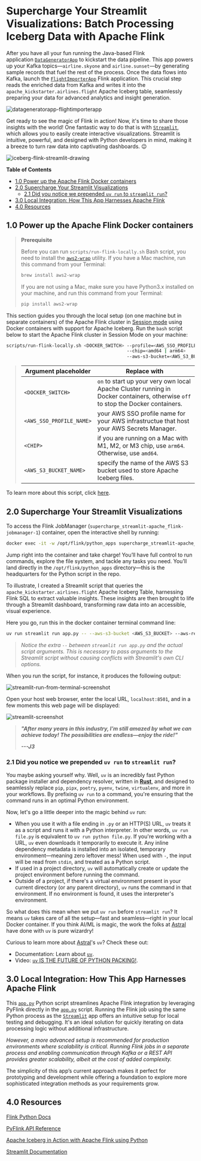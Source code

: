 # Supercharge Your Streamlit Visualizations: Batch Processing Iceberg Data with Apache Flink
After you have all your fun running the Java-based Flink application [`DataGeneratorApp`](https://github.com/j3-signalroom/apache_flink-kickstarter/blob/main/java/README.md) to kickstart the data pipeline. This app powers up your Kafka topics—`airline.skyone` and `airline.sunset`—by generating sample records that fuel the rest of the process. Once the data flows into Kafka, launch the [`FlightImporterApp`](https://github.com/j3-signalroom/apache_flink-kickstarter/blob/main/python/README.md) Flink application. This crucial step reads the enriched data from Kafka and writes it into the `apache_kickstarter.airlines.flight` Apache Iceberg table, seamlessly preparing your data for advanced analytics and insight generation.

![datageneratorapp-flightimporterapp](.blog/images/datageneratorapp-flightimporterapp.png)

Get ready to see the magic of Flink in action! Now, it's time to share those insights with the world! One fantastic way to do that is with [`Streamlit`](https://streamlit.io/), which allows you to easily create interactive visualizations. Streamlit is intuitive, powerful, and designed with Python developers in mind, making it a breeze to turn raw data into captivating dashboards. 😉  

![iceberg-flink-streamlit-drawing](.blog/images/iceberg-flink-streamlit-drawing.png)

**Table of Contents**

<!-- toc -->
+ [1.0 Power up the Apache Flink Docker containers](#10-power-up-the-apache-flink-docker-containers)
+ [2.0 Supercharge Your Streamlit Visualizations](#20-supercharge-your-streamlit-visualizations)
    - [2.1 Did you notice we prepended `uv run` to `streamlit run`?](#21-did-you-notice-we-prepended-uv-run-to-streamlit-run)
+ [3.0 Local Integration: How This App Harnesses Apache Flink](#30-local-integration-how-this-app-harnesses-apache-flink)
+ [4.0 Resources](#40-resources)
<!-- tocstop -->

## 1.0 Power up the Apache Flink Docker containers

> **Prerequisite**
> 
> Before you can run `scripts/run-flink-locally.sh` Bash script, you need to install the [`aws2-wrap`](https://pypi.org/project/aws2-wrap/#description) utility.  If you have a Mac machine, run this command from your Terminal:
> ````bash
> brew install aws2-wrap
> ````
>
> If you are not using a Mac, make sure you have Python3.x installed on your machine, and run this command from your Terminal:
> ```bash
> pip install aws2-wrap
> ```

This section guides you through the local setup (on one machine but in separate containers) of the Apache Flink cluster in [Session mode](https://github.com/j3-signalroom/j3-techstack-lexicon/blob/main/apache-flink-glossary.md#flink-session-mode) using Docker containers with support for Apache Iceberg.  Run the `bash` script below to start the Apache Flink cluster in Session Mode on your machine:

```bash
scripts/run-flink-locally.sh <DOCKER_SWITCH> --profile=<AWS_SSO_PROFILE_NAME>
                                             --chip=<amd64 | arm64>
                                             --aws-s3-bucket=<AWS_S3_BUCKET_NAME>
```
> Argument placeholder|Replace with
> -|-
> `<DOCKER_SWITCH>`|`on` to start up your very own local Apache Cluster running in Docker containers, otherwise `off` to stop the Docker containers.
> `<AWS_SSO_PROFILE_NAME>`|your AWS SSO profile name for your AWS infrastructue that host your AWS Secrets Manager.
> `<CHIP>`|if you are running on a Mac with M1, M2, or M3 chip, use `arm64`.  Otherwise, use `amd64`.
> `<AWS_S3_BUCKET_NAME>`|specify the name of the AWS S3 bucket used to store Apache Iceberg files.

To learn more about this script, click [here](.blog/run-flink-locally-script-explanation.md).

## 2.0 Supercharge Your Streamlit Visualizations
To access the Flink JobManager (`supercharge_streamlit-apache_flink-jobmanager-1`) container, open the interactive shell by running:

```bash
docker exec -it -w /opt/flink/python_apps supercharge_streamlit-apache_flink-jobmanager-1 /bin/bash
```

Jump right into the container and take charge! You’ll have full control to run commands, explore the file system, and tackle any tasks you need. You’ll land directly in the `/opt/flink/python_apps` directory—this is the headquarters for the Python script in the repo.

To illustrate, I created a Streamlit script that queries the `apache_kickstarter.airlines.flight` Apache Iceberg Table, harnessing Flink SQL to extract valuable insights. These insights are then brought to life through a Streamlit dashboard, transforming raw data into an accessible, visual experience.

Here you go, run this in the docker container terminal command line:

```bash
uv run streamlit run app.py -- --aws-s3-bucket <AWS_S3_BUCKET> --aws-region <AWS_REGION_NAME>
```
> _Notice the extra `--` between `streamlit run app.py` and the actual script arguments.  This is necessary to pass arguments to the Streamlit script without causing conflicts with Streamlit's own CLI options._

When you run the script, for instance, it produces the following output:

![streamlit-run-from-terminal-screenshot](.blog/images/streamlit-run-from-terminal-screenshot.png)

Open your host web browser, enter the local URL, `localhost:8501`, and in a few moments this web page will be displayed:

![streamlit-screenshot](.blog/images/streamlit-screenshot.png)

> _**"After many years in this industry, I’m still amazed by what we can achieve today!  The possibilities are endless—enjoy the ride!"**_
> 
> _**---J3**_

### 2.1 Did you notice we prepended `uv run` to `streamlit run`?
You maybe asking yourself why.  Well, `uv` is an incredibly fast Python package installer and dependency resolver, written in [**Rust**](https://github.blog/developer-skills/programming-languages-and-frameworks/why-rust-is-the-most-admired-language-among-developers/), and designed to seamlessly replace `pip`, `pipx`, `poetry`, `pyenv`, `twine`, `virtualenv`, and more in your workflows. By prefixing `uv run` to a command, you're ensuring that the command runs in an optimal Python environment.

Now, let's go a little deeper into the magic behind `uv` run:
- When you use it with a file ending in `.py` or an HTTP(S) URL, `uv` treats it as a script and runs it with a Python interpreter. In other words, `uv run file.py` is equivalent to `uv run python file.py`. If you're working with a URL, `uv` even downloads it temporarily to execute it. Any inline dependency metadata is installed into an isolated, temporary environment—meaning zero leftover mess! When used with `-`, the input will be read from `stdin`, and treated as a Python script.
- If used in a project directory, `uv` will automatically create or update the project environment before running the command.
- Outside of a project, if there's a virtual environment present in your current directory (or any parent directory), `uv` runs the command in that environment. If no environment is found, it uses the interpreter's environment.

So what does this mean when we put `uv run` before `streamlit run`? It means `uv` takes care of all the setup—fast and seamless—right in your local Docker container. If you think AI/ML is magic, the work the folks at [Astral](https://astral.sh/) have done with `uv` is pure wizardry!

Curious to learn more about [Astral](https://astral.sh/)'s `uv`? Check these out:
- Documentation: Learn about [`uv`](https://docs.astral.sh/uv/).
- Video: [`uv` IS THE FUTURE OF PYTHON PACKING!](https://www.youtube.com/watch?v=8UuW8o4bHbw).

## 3.0 Local Integration: How This App Harnesses Apache Flink
This [`app.py`](app.py) Python script streamlines Apache Flink integration by leveraging PyFlink directly in the [`app.py`](app.py) script. Running the Flink job using the same Python process as the [`Streamlit`](https://streamlit.io/) app offers an intuitive setup for local testing and debugging. It's an ideal solution for quickly iterating on data processing logic without additional infrastructure.

_However, a more advanced setup is recommended for production environments where scalability is critical. Running Flink jobs in a separate process and enabling communication through Kafka or a REST API provides greater scalability, albeit at the cost of added complexity._

The simplicity of this app’s current approach makes it perfect for prototyping and development while offering a foundation to explore more sophisticated integration methods as your requirements grow.

## 4.0 Resources

[Flink Python Docs](https://nightlies.apache.org/flink/flink-docs-master/api/python/)

[PyFlink API Reference](https://nightlies.apache.org/flink/flink-docs-release-1.20/api/python/reference/index.html)

[Apache Iceberg in Action with Apache Flink using Python](https://github.com/j3-signalroom/apache_flink-kickstarter/blob/main/.blog/apache-iceberg-in-action-with-apache-flink-using-python.md)

[Streamlit Documentation](https://docs.streamlit.io/)